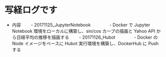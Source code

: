 # 写経ログです
- 内容
　　- 20171125_JupyterNotebook
　　　　- Docker で Jupyter Notebook 環境をローカルに構築し、sin/cos カーブの描画と Yahoo API から日経平均の推移を描画する
　　- 20171126_Hubot
　　　　- Docker の Node イメージをベースに Hubot 実行環境を構築し、DockerHub に Push する
